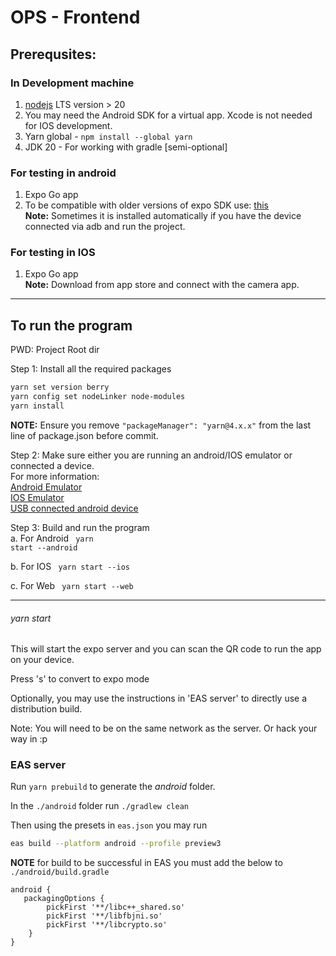 # OPS - Frontend

## Prerequsites:

### In Development machine
1. [nodejs](https://nodejs.org/en/download/prebuilt-installer) LTS version > 20
2. You may need the Android SDK for a virtual app. Xcode is not needed for IOS development.
3. Yarn global - `npm install --global yarn`
4. JDK 20 - For working with gradle [semi-optional]

### For testing in android
1. Expo Go app
2. To be compatible with older versions of expo SDK use: [this](https://expo.dev/go)
<br><b>Note:</b> Sometimes it is installed automatically if you have the device connected via adb and run the project. 

### For testing in IOS
1. Expo Go app
<br><b>Note:</b> Download from app store and connect with the camera app.
*************************************

## To run the program

PWD: Project Root dir

Step 1: Install all the required packages
```sh
yarn set version berry
yarn config set nodeLinker node-modules
yarn install
```

**NOTE:** Ensure you remove `"packageManager": "yarn@4.x.x"` from the last line of package.json before commit.

Step 2: Make sure either you are running an android/IOS emulator or connected a device. 
<br>For more information:
<br>[Android Emulator](https://docs.expo.dev/workflow/android-studio-emulator/)
<br>[IOS Emulator](https://docs.expo.dev/workflow/ios-simulator/)
<br>[USB connected android device](https://developer.android.com/studio/run/device#developer-device-options)

Step 3: Build and run the program<br>
a. For Android
<code>
yarn start --android
</code>

b. For IOS
<code>
yarn start --ios
</code>

c. For Web
<code>
yarn start --web
</code>
*************************************

###### yarn start
This will start the expo server and you can scan the QR code to run the app on your device.

Press 's' to convert to expo mode

Optionally, you may use the instructions in 'EAS server' to directly use a distribution build.

Note: You will need to be on the same network as the server. Or hack your way in :p

### EAS server

Run `yarn prebuild` to generate the *android* folder.

In the `./android` folder run `./gradlew clean`

Then using the presets in `eas.json` you may run 

```sh
eas build --platform android --profile preview3 
```

**NOTE** for build to be successful in EAS you must add the below to `./android/build.gradle`

```
android {
   packagingOptions {
        pickFirst '**/libc++_shared.so'
        pickFirst '**/libfbjni.so'
        pickFirst '**/libcrypto.so'
    }
}
```

